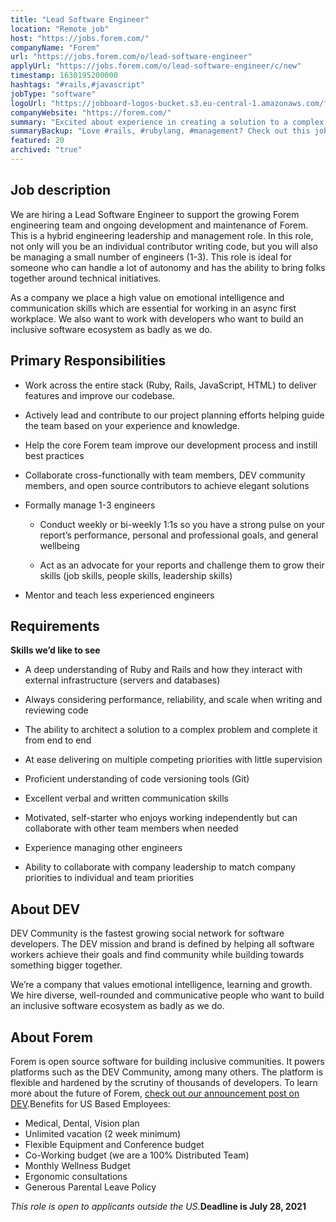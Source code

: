 ```yaml
---
title: "Lead Software Engineer"
location: "Remote job"
host: "https://jobs.forem.com/"
companyName: "Forem"
url: "https://jobs.forem.com/o/lead-software-engineer"
applyUrl: "https://jobs.forem.com/o/lead-software-engineer/c/new"
timestamp: 1630195200000
hashtags: "#rails,#javascript"
jobType: "software"
logoUrl: "https://jobboard-logos-bucket.s3.eu-central-1.amazonaws.com/forem"
companyWebsite: "https://forem.com/"
summary: "Excited about experience in creating a solution to a complex problem and complete it from end to end? Check out this job post!"
summaryBackup: "Love #rails, #rubylang, #management? Check out this job post!"
featured: 20
archived: "true"
---
```


## Job description

We are hiring a Lead Software Engineer to support the growing Forem engineering team and ongoing development and maintenance of Forem. This is a hybrid engineering leadership and management role. In this role, not only will you be an individual contributor writing code, but you will also be managing a small number of engineers (1-3). This role is ideal for someone who can handle a lot of autonomy and has the ability to bring folks together around technical initiatives.

As a company we place a high value on emotional intelligence and communication skills which are essential for working in an async first workplace. We also want to work with developers who want to build an inclusive software ecosystem as badly as we do.

## Primary Responsibilities

*   Work across the entire stack (Ruby, Rails, JavaScript, HTML) to deliver features and improve our codebase.
    
*   Actively lead and contribute to our project planning efforts helping guide the team based on your experience and knowledge.
    
*   Help the core Forem team improve our development process and instill best practices
    
*   Collaborate cross-functionally with team members, DEV community members, and open source contributors to achieve elegant solutions
    
*   Formally manage 1-3 engineers
    *   Conduct weekly or bi-weekly 1:1s so you have a strong pulse on your report’s performance, personal and professional goals, and general wellbeing
        
    *   Act as an advocate for your reports and challenge them to grow their skills (job skills, people skills, leadership skills)
        
*   Mentor and teach less experienced engineers
    

## Requirements

**Skills we’d like to see**

*   A deep understanding of Ruby and Rails and how they interact with external infrastructure (servers and databases)
    
*   Always considering performance, reliability, and scale when writing and reviewing code
    
*   The ability to architect a solution to a complex problem and complete it from end to end
    
*   At ease delivering on multiple competing priorities with little supervision
    
*   Proficient understanding of code versioning tools (Git)
    
*   Excellent verbal and written communication skills
    
*   Motivated, self-starter who enjoys working independently but can collaborate with other team members when needed
    
*   Experience managing other engineers
    
*   Ability to collaborate with company leadership to match company priorities to individual and team priorities
    

## About DEV

DEV Community is the fastest growing social network for software developers. The DEV mission and brand is defined by helping all software workers achieve their goals and find community while building towards something bigger together.

We’re a company that values emotional intelligence, learning and growth. We hire diverse, well-rounded and communicative people who want to build an inclusive software ecosystem as badly as we do.

## About Forem

Forem is open source software for building inclusive communities. It powers platforms such as the DEV Community, among many others. The platform is flexible and hardened by the scrutiny of thousands of developers. To learn more about the future of Forem, [check out our announcement post on DEV](https://dev.to/devteam/for-empowering-community-2k6h).Benefits for US Based Employees:

*   Medical, Dental, Vision plan
*   Unlimited vacation (2 week minimum)
*   Flexible Equipment and Conference budget
*   Co-Working budget (we are a 100% Distributed Team)
*   Monthly Wellness Budget
*   Ergonomic consultations
*   Generous Parental Leave Policy

_This role is open to applicants outside the US._**Deadline is July 28, 2021**
